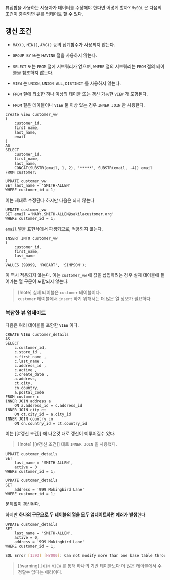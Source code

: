 
뷰집합을 사용하는 사용자가 데이터를 수정해야 한다면 어떻게 할까? `MySQL`  은 다음의 조건이 충족되면 뷰를 업데이트 할 수 있다.

## 갱신 조건

- `MAX()`, `MIN()`, `AVG()` 등의 집계함수가 사용되지 않는다.

- `GROUP BY` 또는 `HAVING` 절을 사용하지 않는다.

- `SELECT` 또는 `FROM` 절에 서브쿼리가 없으며, `WHERE` 절의 서브쿼리는 `FROM` 절의 테이블을 참조하지 않는다.

- `VIEW` 는 `UNION`, `UNION ALL`, `DISTINCT` 를 사용하지 않는다.

- `FROM` 절에 최소한 하나 이상의 테이블 또는 갱신 가능한 `VIEW` 가 포함된다.

- `FROM` 절은 테이블이나 `VIEW`  둘 이상 있는 경우 `INNER JOIN` 만 사용한다.

```mysql
create view customer_vw
(
	customer_id,
	first_name,
	last_name,
	email
)
AS
SELECT
	customer_id,
	first_name,
	last_name,
	CONCAT(SUBSTR(email, 1, 2), '*****', SUBSTR(email, -4)) email
FROM customer;

UPDATE customer_vw
SET last_name = 'SMITH-ALLEN'
WHERE customer_id = 1;
```

이는 제대로 수정된다 하지만 다음은 되지 않는다

```mysql
UPDATE customer_vw
SET email ='MARY.SMITH-ALLEN@sakilacustomer.org'
WHERE customer_id = 1;
```

`email` 열을 표현식에서 파생되므로, 적용되지 않는다.

```mysql
INSERT INTO customer_vw
(
	customer_id,
	first_name,
	last_name
)
VALUES (99999, 'ROBART', 'SIMPSON');
```

이 역시 적용되지 않는다.
이는 `customer_vw` 에 값을 삽입하려는 경우 
실제 테이블에 들어가는 열 구문이 포함되지 않는다.

>[!note]  실제 테이블은 `customer` 테이블이다. <br> `customer` 테이블에서 `insert` 하기 위해서는 더 많은 열 정보가 필요하다.

### 복잡한 뷰 업데이트

다음은 여러 테이블을 포함한 `VIEW` 이다.

```mysql
CREATE VIEW customer_details
AS
SELECT
	c.customer_id,
	c.store_id ,
	c.first_name ,
	c.last_name ,
	c.address_id ,
	c.active ,
	c.create_date ,
	a.address,
	ct.city,
	cn.country,
	a.postal_code
FROM customer c
INNER JOIN address a
	ON a.address_id = c.address_id
INNER JOIN city ct
	ON ct.city_id = a.city_id
INNER JOIN country cn
	ON cn.country_id = ct.country_id
```

이는 [[#갱신 조건]] 에 나온것 대로 갱신이 이루어질수 있다.

>[!note] [[#갱신 조건]] 대로 `INNER JOIN` 을 사용했다.

```mysql
UPDATE customer_details
SET
	last_name = 'SMITH-ALLEN',
	active = 0
WHERE customer_id = 1;

UPDATE customer_details
SET
	address = '999 Mokingbird Lane'
WHERE customer_id = 1;
```
문제없이 갱신된다.

하지만 **하나의 구문으로 두 테이블의 열을 모두 업데이트하면 에러가 발생**한다

```mysql
UPDATE customer_details
SET
	last_name = 'SMITH-ALLEN',
	active = 0,
	address = '999 Mokingbird Lane'
WHERE customer_id = 1;
```

```sh
SQL Error [1393] [HY000]: Can not modify more than one base table through a join view 'sakila.customer_details'
```

>[!warning] `JOIN VIEW` 를 통해 하나의 기반 테이블보다 더 많은 테이블에서 수정할수 없다는 에러이다.



